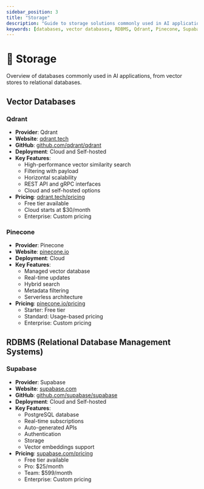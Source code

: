 ```yaml
---
sidebar_position: 3
title: "Storage"
description: "Guide to storage solutions commonly used in AI applications, including vector databases and RDBMS"
keywords: [databases, vector databases, RDBMS, Qdrant, Pinecone, Supabase]
---
```


# 💾 Storage

Overview of databases commonly used in AI applications, from vector stores to relational databases.

## Vector Databases

### Qdrant
- **Provider**: Qdrant
- **Website**: [qdrant.tech](https://qdrant.tech)
- **GitHub**: [github.com/qdrant/qdrant](https://github.com/qdrant/qdrant)
- **Deployment**: Cloud and <span class="self-hosted">Self-hosted</span>
- **Key Features**:
  - High-performance vector similarity search
  - Filtering with payload
  - Horizontal scalability
  - REST API and gRPC interfaces
  - Cloud and self-hosted options
- **Pricing**: [qdrant.tech/pricing](https://qdrant.tech/pricing)
  - Free tier available
  - Cloud starts at $30/month
  - Enterprise: Custom pricing

### Pinecone
- **Provider**: Pinecone
- **Website**: [pinecone.io](https://pinecone.io)
- **Deployment**: Cloud
- **Key Features**:
  - Managed vector database
  - Real-time updates
  - Hybrid search
  - Metadata filtering
  - Serverless architecture
- **Pricing**: [pinecone.io/pricing](https://pinecone.io/pricing)
  - Starter: Free tier
  - Standard: Usage-based pricing
  - Enterprise: Custom pricing

## RDBMS (Relational Database Management Systems)

### Supabase
- **Provider**: Supabase
- **Website**: [supabase.com](https://supabase.com)
- **GitHub**: [github.com/supabase/supabase](https://github.com/supabase/supabase)
- **Deployment**: Cloud and <span class="self-hosted">Self-hosted</span>
- **Key Features**:
  - PostgreSQL database
  - Real-time subscriptions
  - Auto-generated APIs
  - Authentication
  - Storage
  - Vector embeddings support
- **Pricing**: [supabase.com/pricing](https://supabase.com/pricing)
  - Free tier available
  - Pro: $25/month
  - Team: $599/month
  - Enterprise: Custom pricing 